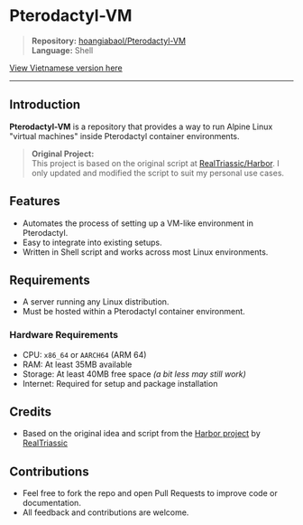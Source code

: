 # Pterodactyl-VM

> **Repository:** [hoangiabaol/Pterodactyl-VM](https://github.com/hoangiabaol/Pterodactyl-VM)  
> **Language:** Shell  

[View Vietnamese version here](./README.vi.md)

---

## Introduction

**Pterodactyl-VM** is a repository that provides a way to run Alpine Linux "virtual machines" inside Pterodactyl container environments.

> **Original Project:**  
> This project is based on the original script at [RealTriassic/Harbor](https://github.com/RealTriassic/Harbor/blob/main/harbor.sh). I only updated and modified the script to suit my personal use cases.

## Features

- Automates the process of setting up a VM-like environment in Pterodactyl.
- Easy to integrate into existing setups.
- Written in Shell script and works across most Linux environments.

## Requirements

- A server running any Linux distribution.
- Must be hosted within a Pterodactyl container environment.

### Hardware Requirements

- CPU: `x86_64` or `AARCH64` (ARM 64)
- RAM: At least 35MB available
- Storage: At least 40MB free space *(a bit less may still work)*
- Internet: Required for setup and package installation

## Credits

- Based on the original idea and script from the [Harbor project](https://github.com/RealTriassic/Harbor) by [RealTriassic](https://github.com/RealTriassic)

## Contributions

- Feel free to fork the repo and open Pull Requests to improve code or documentation.
- All feedback and contributions are welcome.